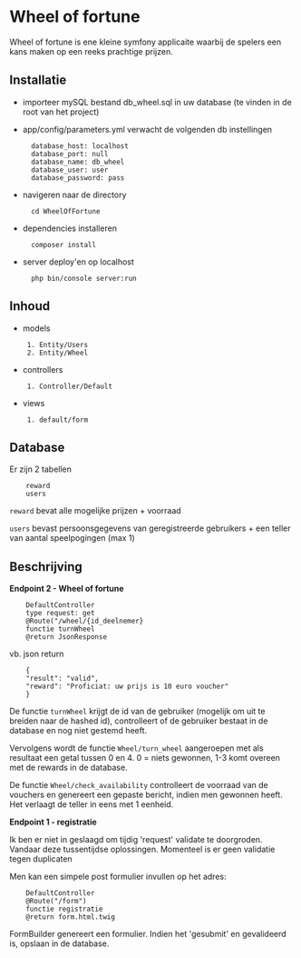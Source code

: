 Wheel of fortune
================

Wheel of fortune is ene kleine symfony applicaite waarbij de spelers een kans maken op een reeks prachtige prijzen. 



Installatie 
-----------

* importeer mySQL bestand db_wheel.sql in uw database (te vinden in de root van het project)

* app/config/parameters.yml verwacht de volgenden db instellingen

        database_host: localhost
        database_port: null
        database_name: db_wheel
        database_user: user
        database_password: pass


* navigeren naar de directory 

        cd WheelOfFortune

* dependencies installeren

        composer install

* server deploy'en op localhost 

        php bin/console server:run


Inhoud
------

 * models 

        1. Entity/Users
        2. Entity/Wheel
    
 * controllers
 
        1. Controller/Default
        
 * views
 
        1. default/form
        
Database
--------

Er zijn 2 tabellen

        reward
        users
        
`reward` bevat alle mogelijke prijzen + voorraad

`users` bevast persoonsgegevens van geregistreerde gebruikers + een teller van aantal speelpogingen (max 1) 

Beschrijving
------------

**Endpoint 2 - Wheel of fortune**

        DefaultController
        type request: get
        @Route("/wheel/{id_deelnemer}
        functie turnWheel
        @return JsonResponse  

vb. json return

        {
        "result": "valid",
        "reward": "Proficiat: uw prijs is 10 euro voucher"
        }

De functie `turnWheel` krijgt de id van de gebruiker (mogelijk om uit te breiden naar de hashed id), controlleert of de gebruiker bestaat in de database en nog niet gestemd heeft. 

Vervolgens wordt de functie `Wheel/turn_wheel` aangeroepen met als resultaat een getal tussen 0 en 4. 0 = niets gewonnen, 1-3 komt overeen met de rewards in de database. 

De functie `Wheel/check_availability` controlleert de voorraad van de vouchers en genereert een gepaste bericht, indien men gewonnen heeft. Het verlaagt de teller in eens met 1 eenheid.



**Endpoint 1 - registratie** 

Ik ben er niet in geslaagd om tijdig 'request' validate te doorgroden. Vandaar deze tussentijdse oplossingen. 
Momenteel is er geen validatie tegen duplicaten

Men kan een simpele post formulier invullen op het adres:

        DefaultController
        @Route("/form")
        functie registratie
        @return form.html.twig

FormBuilder genereert een formulier. Indien het 'gesubmit' en gevalideerd is, opslaan in de database. 


